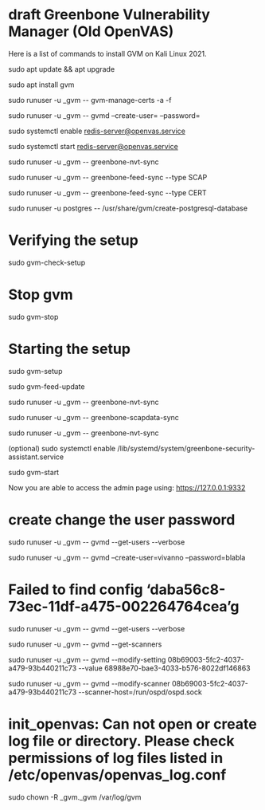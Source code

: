 # draft Greenbone Vulnerability Manager (Old OpenVAS)

Here is a list of commands to install GVM on Kali Linux 2021. 

 sudo apt update && apt upgrade 

 sudo apt install gvm

 sudo runuser -u _gvm -- gvm-manage-certs -a -f

 sudo runuser -u _gvm -- gvmd –create-user=<UserName> –password=<Password>

 sudo systemctl enable redis-server@openvas.service
 
 sudo systemctl start redis-server@openvas.service

 sudo runuser -u _gvm -- greenbone-nvt-sync
 
 sudo runuser -u _gvm -- greenbone-feed-sync --type SCAP
 
 sudo runuser -u _gvm -- greenbone-feed-sync --type CERT
 
 sudo runuser -u postgres -- /usr/share/gvm/create-postgresql-database

# Verifying the setup

sudo gvm-check-setup 
 
# Stop gvm

sudo gvm-stop 

# Starting the setup

 sudo gvm-setup

 sudo gvm-feed-update
 
 sudo runuser -u _gvm -- greenbone-nvt-sync
 
 sudo runuser -u _gvm -- greenbone-scapdata-sync
 
 sudo runuser -u _gvm -- greenbone-nvt-sync

 (optional) sudo systemctl enable /lib/systemd/system/greenbone-security-assistant.service

 sudo gvm-start

Now you are able to access the admin page using: https://127.0.0.1:9332
  
# create change the user password

 sudo runuser -u _gvm -- gvmd --get-users --verbose
 
 sudo runuser -u _gvm -- gvmd –create-user=vivanno –password=blabla
  
# Failed to find config ‘daba56c8-73ec-11df-a475-002264764cea’g 

 sudo runuser -u _gvm -- gvmd --get-users --verbose
 
 sudo runuser -u _gvm -- gvmd --get-scanners
 
 sudo runuser -u _gvm -- gvmd --modify-setting 08b69003-5fc2-4037-a479-93b440211c73 --value 68988e70-bae3-4033-b576-8022df146863
 
 sudo runuser -u _gvm -- gvmd --modify-scanner 08b69003-5fc2-4037-a479-93b440211c73 --scanner-host=/run/ospd/ospd.sock

 # init_openvas: Can not open or create log file or directory. Please check permissions of log files listed in /etc/openvas/openvas_log.conf
 
 sudo chown -R _gvm._gvm /var/log/gvm
